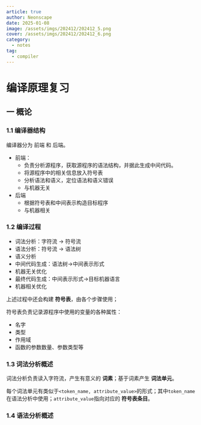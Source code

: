 ```yaml
---
article: true
author: Neonscape
date: 2025-01-08
image: /assets/imgs/202412/202412_5.png
cover: /assets/imgs/202412/202412_6.png
category:
  - notes
tag:
  - compiler
---
```


# 编译原理复习

## 一 概论

### 1.1 编译器结构

编译器分为 前端 和 后端。

- 前端：
  - 负责分析源程序，获取源程序的语法结构，并据此生成中间代码。
  - 将源程序中的相关信息放入符号表
  - 分析语法和语义，定位语法和语义错误
  - 与机器无关
- 后端
  - 根据符号表和中间表示构造目标程序
  - 与机器相关

### 1.2 编译过程

- 词法分析：字符流 -> 符号流
- 语法分析：符号流 -> 语法树
- 语义分析
- 中间代码生成：语法树->中间表示形式
- 机器无关优化
- 最终代码生成：中间表示形式->目标机器语言
- 机器相关优化

上述过程中还会构建 **符号表**，由各个步骤使用；

符号表负责记录源程序中使用的变量的各种属性：

- 名字
- 类型
- 作用域
- 函数的参数数量、参数类型等

### 1.3 词法分析概述

词法分析负责读入字符流，产生有意义的 **词素**；基于词素产生 **词法单元**。

每个词法单元有类似于`<token_name, attribute_value>`的形式；其中`token_name`在语法分析中使用；`attribute_value`指向对应的 **符号表条目**。

### 1.4 语法分析概述

